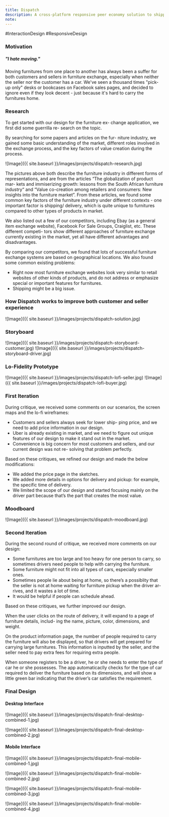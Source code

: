 ```yaml
---
title: Dispatch
description: A cross-platform responsive peer economy solution to shipping problems in furniture exchange
note: 
---
```


\#InteractionDesign \#ResponsiveDesign

### Motivation 

##### "I hate moving."

Moving furnitures from one place to another has always been a suffer for both customers and sellers in furniture exchange, especially when neither the seller nor the customer has a car. We've seen a thousand times "pick-up only" desks or bookcases on Facebook sales pages, and decided to ignore even if they look decent - just because it's hard to carry the furnitures home.

### Research

To get started with our design for the furniture ex- change application, we first did some guerrilla re- search on the topic.

By searching for some papers and articles on the fur- niture industry, we gained some basic understanding of the market, different roles involved in the exchange process, and the key factors of value creation during the process.

![Image]({{ site.baseurl }}/images/projects/dispatch-research.jpg)

The pictures above both describe the furniture industry in different forms of representations, and are from the articles “The globalization of product mar- kets and immiserizing growth: lessons from the South African furniture industry“ and “Value co-creation among retailers and consumers: New insights into the furniture market”. From these articles, we found some common key factors of the furniture industry under different contexts - one important factor is shipping/ delivery, which is quite unique to furnitures compared to other types of products in market.

We also listed out a few of our competitors, including Ebay (as a general item exchange website), Facebook For Sale Groups, Craiglist, etc. These different competi- tors show different approaches of furniture exchange currently existing in the market, yet all have different advantages and disadvantages.

By comparing our competitors, we found that lots of successful furniture exchange systems are based on geographical locations. We also found some common existing problems:

* Right now most furniture exchange websites look very similar to retail websites of other kinds of products, and do not address or emphasize special or important features for furnitures.
* Shipping might be a big issue.

### How Dispatch works to improve both customer and seller experience

![Image]({{ site.baseurl }}/images/projects/dispatch-solution.jpg)

### Storyboard

![Image]({{ site.baseurl }}/images/projects/dispatch-storyboard-customer.jpg)
![Image]({{ site.baseurl }}/images/projects/dispatch-storyboard-driver.jpg)

### Lo-Fidelity Prototype

![Image]({{ site.baseurl }}/images/projects/dispatch-lofi-seller.jpg)
![Image]({{ site.baseurl }}/images/projects/dispatch-lofi-buyer.jpg)

### First Iteration

During critique, we received some comments on our scenarios, the screen maps and the lo-fi wireframes:

* Customers and sellers always seek for lower ship- ping price, and we need to add price information in our design.
* Uber is already existing in market, and we need to figure out unique features of our design to make it stand out in the market.
* Convenience is big concern for most customers and sellers, and our current design was not re- solving that problem perfectly.

Based on these critiques, we refined our design and made the below modifications:

* We added the price page in the sketches.
* We added more details in options for delivery and pickup: for example, the specific time of delivery.
* We limited the scope of our design and started focusing mainly on the driver part because that’s the part that creates the most value.

### Moodboard

![Image]({{ site.baseurl }}/images/projects/dispatch-moodboard.jpg)

### Second Iteration

During the second round of critique, we received more comments on our design:

* Some furnitures are too large and too heavy for one person to carry, so sometimes drivers need people to help with carrying the furniture.
* Some furniture might not fit into all types of cars, especially smaller ones.
* Sometimes people lie about being at home, so there’s a possiblity that the seller is not at home waiting for furniture pickup when the driver ar- rives, and it wastes a lot of time.
* It would be helpful if people can schedule ahead.

Based on these critiques, we further improved our design.

When the user clicks on the route of delivery, it will expand to a page of furniture details, includ- ing the name, picture, color, dimensions, and weight.

On the product information page, the number of people required to carry the furniture will also be displayed, so that drivers will get prepared for carrying large furnitures. This information is inputted by the seller, and the seller need to pay extra fees for requiring extra people.

When someone registers to be a driver, he or she needs to enter the type of car he or she possesses. The app automaticaclly checks for the type
of car required to deliver the furniture based on its dimensions, and will show a little green bar indicating that the driver’s car satisfies the requirement.

### Final Design

#### Desktop Interface

![Image]({{ site.baseurl }}/images/projects/dispatch-final-desktop-combined-1.jpg)

![Image]({{ site.baseurl }}/images/projects/dispatch-final-desktop-combined-2.jpg)

#### Mobile Interface

![Image]({{ site.baseurl }}/images/projects/dispatch-final-mobile-combined-1.jpg)

![Image]({{ site.baseurl }}/images/projects/dispatch-final-mobile-combined-2.jpg)

![Image]({{ site.baseurl }}/images/projects/dispatch-final-mobile-combined-3.jpg)

![Image]({{ site.baseurl }}/images/projects/dispatch-final-mobile-combined-4.jpg)
